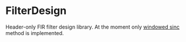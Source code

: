 # FilterDesign

Header-only FIR filter design library. At the moment only [windowed sinc](https://www.dspguide.com/ch16/1.htm) method is implemented.

